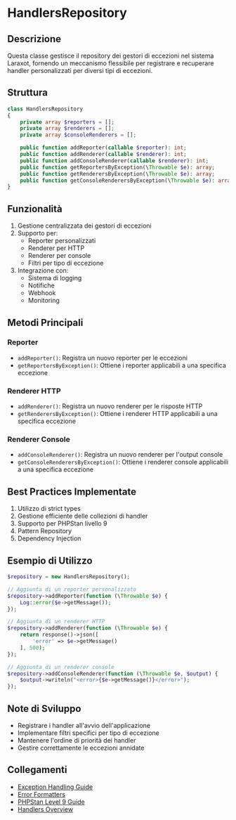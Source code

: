 # HandlersRepository

## Descrizione
Questa classe gestisce il repository dei gestori di eccezioni nel sistema Laraxot, fornendo un meccanismo flessibile per registrare e recuperare handler personalizzati per diversi tipi di eccezioni.

## Struttura
```php
class HandlersRepository
{
    private array $reporters = [];
    private array $renderers = [];
    private array $consoleRenderers = [];

    public function addReporter(callable $reporter): int;
    public function addRenderer(callable $renderer): int;
    public function addConsoleRenderer(callable $renderer): int;
    public function getReportersByException(\Throwable $e): array;
    public function getRenderersByException(\Throwable $e): array;
    public function getConsoleRenderersByException(\Throwable $e): array;
}
```

## Funzionalità
1. Gestione centralizzata dei gestori di eccezioni
2. Supporto per:
   - Reporter personalizzati
   - Renderer per HTTP
   - Renderer per console
   - Filtri per tipo di eccezione
3. Integrazione con:
   - Sistema di logging
   - Notifiche
   - Webhook
   - Monitoring

## Metodi Principali

### Reporter
- `addReporter()`: Registra un nuovo reporter per le eccezioni
- `getReportersByException()`: Ottiene i reporter applicabili a una specifica eccezione

### Renderer HTTP
- `addRenderer()`: Registra un nuovo renderer per le risposte HTTP
- `getRenderersByException()`: Ottiene i renderer HTTP applicabili a una specifica eccezione

### Renderer Console
- `addConsoleRenderer()`: Registra un nuovo renderer per l'output console
- `getConsoleRenderersByException()`: Ottiene i renderer console applicabili a una specifica eccezione

## Best Practices Implementate
1. Utilizzo di strict types
2. Gestione efficiente delle collezioni di handler
3. Supporto per PHPStan livello 9
4. Pattern Repository
5. Dependency Injection

## Esempio di Utilizzo
```php
$repository = new HandlersRepository();

// Aggiunta di un reporter personalizzato
$repository->addReporter(function (\Throwable $e) {
    Log::error($e->getMessage());
});

// Aggiunta di un renderer HTTP
$repository->addRenderer(function (\Throwable $e) {
    return response()->json([
        'error' => $e->getMessage()
    ], 500);
});

// Aggiunta di un renderer console
$repository->addConsoleRenderer(function (\Throwable $e, $output) {
    $output->writeln("<error>{$e->getMessage()}</error>");
});
```

## Note di Sviluppo
- Registrare i handler all'avvio dell'applicazione
- Implementare filtri specifici per tipo di eccezione
- Mantenere l'ordine di priorità dei handler
- Gestire correttamente le eccezioni annidate

## Collegamenti
- [Exception Handling Guide](../EXCEPTION-HANDLING-GUIDE.md)
- [Error Formatters](../formatters/README.md)
- [PHPStan Level 9 Guide](../../PHPSTAN-LEVEL9-GUIDE.md)
- [Handlers Overview](./README.md) 